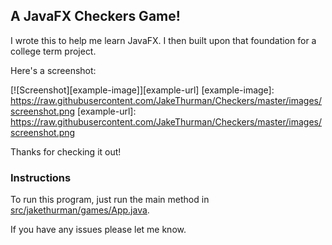 ## A JavaFX Checkers Game!

I wrote this to help me learn JavaFX. I then built upon that foundation for a college term project.

Here's a screenshot:

[![Screenshot][example-image]][example-url]
[example-image]: https://raw.githubusercontent.com/JakeThurman/Checkers/master/images/screenshot.png
[example-url]: https://raw.githubusercontent.com/JakeThurman/Checkers/master/images/screenshot.png

Thanks for checking it out!

### Instructions

To run this program, just run the main method in [src/jakethurman/games/App.java](src/jakethurman/games/App.java).

If you have any issues please let me know.
